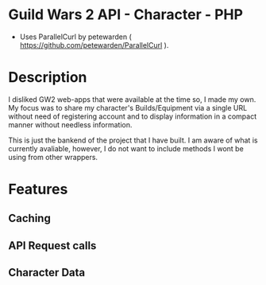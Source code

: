 # Guild Wars 2 API - Character - PHP
- Uses ParallelCurl by petewarden ( https://github.com/petewarden/ParallelCurl ).

# Description
I disliked GW2 web-apps that were available at the time so, I made my own.
My focus was to share my character's Builds/Equipment via a single URL without need of registering account and to display information in a compact manner without needless information.

This is just the bankend of the project that I have built. I am aware of what is currently avaliable, however, I do not want to include methods I wont be using from other wrappers.

# Features

## Caching
## API Request calls
## Character Data
